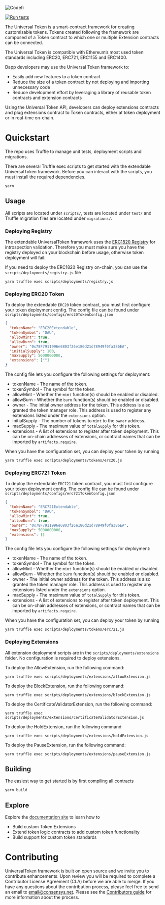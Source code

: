 ![Codefi](images/CodefiBanner.png)

[![Run tests](https://github.com/ConsenSys/va-platform-extendable-tokens-pkg/actions/workflows/pr.yml/badge.svg)](https://github.com/ConsenSys/va-platform-extendable-tokens-pkg/actions/workflows/pr.yml)

The Universal Token is a smart-contract framework for creating customisable tokens. Tokens created following the framework are composed of a Token contract to which one or multiple Extension contracts can be connected. 

The Universal Token is compatible with Ethereum’s most used token standards including ERC20, ERC721, ERC1155 and ERC1400.  

Dapp developers may use the Universal Token framework to:
- Easily add new features to a token contract
- Reduce the size of a token contract by not deploying and importing unnecessary code
- Reduce development effort by leveraging a library of reusable token contracts and extension contracts

Using the Universal Token API, developers can deploy extensions contracts and plug extensions contract to Token contracts, either at token deployment or in real-time on-chain.

# Quickstart

The repo uses Truffle to manage unit tests, deployment scripts and migrations. 

There are several Truffle exec scripts to get started with the extendable UniversalToken framework. Before you can interact with the scripts, you must install the required dependencies.

```shell
yarn
```

## Usage

All scripts are located under `scripts/`, tests are located under `test/` and Truffle migration files are located under `migrations/`.

### Deploying Registry

The extendable UniversalToken framework uses the [ERC1820 Registry](https://eips.ethereum.org/EIPS/eip-1820) for introspection validation. Therefore you must make sure you have the registry deployed on your blockchain before usage, otherwise token deployment will fail.

If you need to deploy the ERC1820 Registry on-chain, you can use the `scripts/deployments/registry.js` file

```shell
yarn truffle exec scripts/deployments/registry.js
```


### Deploying ERC20 Token

To deploy the extendable `ERC20` token contract, you must first configure your token deployment config. The config file can be found under `scripts/deployments/configs/erc20TokenConfig.json`

```json
{
  "tokenName": "ERC20Extendable",
  "tokenSymbol": "DAU",
  "allowMint": true,
  "allowBurn": true,
  "owner": "0x78F7911996e6803f26e180d21d78949f0fa386EA",
  "initialSupply": 100,
  "maxSupply": 5000000000,
  "extensions": [""]
}

```

The config file lets you configure the following settings for deployment:

* tokenName - The name of the token.
* tokenSymbol - The symbol for the token.
* allowMint - Whether the `mint` function(s) should be enabled or disabled.
* allowBurn - Whether the `burn` function(s) should be enabled or disabled.
* owner - The initial owner address for the token. This address is also granted the token manager role. This address is used to register any extensions listed under the `extensions` option.
* initialSupply - The number of tokens to `mint` to the `owner` address.
* maxSupply - The maximum value of `totalSupply` for this token.
* extensions - A list of extensions to register after token deployment. This can be on-chain addresses of extensions, or contract names that can be imported by `artifacts.require`.

When you have the configuration set, you can deploy your token by running

```shell
yarn truffle exec scripts/deployments/tokens/erc20.js
```

### Deploying ERC721 Token

To deploy the extendable `ERC721` token contract, you must first configure your token deployment config. The config file can be found under `scripts/deployments/configs/erc721TokenConfig.json`

```json
{
  "tokenName": "ERC721Extendable",
  "tokenSymbol": "DAU",
  "allowMint": true,
  "allowBurn": true,
  "owner": "0x78F7911996e6803f26e180d21d78949f0fa386EA",
  "maxSupply": 5000000000,
  "extensions": []
}

```

The config file lets you configure the following settings for deployment:

* tokenName - The name of the token.
* tokenSymbol - The symbol for the token.
* allowMint - Whether the `mint` function(s) should be enabled or disabled.
* allowBurn - Whether the `burn` function(s) should be enabled or disabled.
* owner - The initial owner address for the token. This address is also granted the token manager role. This address is used to register any extensions listed under the `extensions` option.
* maxSupply - The maximum value of `totalSupply` for this token.
* extensions - A list of extensions to register after token deployment. This can be on-chain addresses of extensions, or contract names that can be imported by `artifacts.require`.

When you have the configuration set, you can deploy your token by running

```shell
yarn truffle exec scripts/deployments/tokens/erc721.js
```

### Deploying Extensions

All extension deployment scripts are in the `scripts/deployments/extensions` folder. No configuration is required to deploy extensions. 

To deploy the AllowExtension, run the following command:

```shell
yarn truffle exec scripts/deployments/extensions/allowExtension.js
```

To deploy the BlockExtension, run the following command:

```shell
yarn truffle exec scripts/deployments/extensions/blockExtension.js
```

To deploy the CertificateValidatorExtension, run the following command:

```shell
yarn truffle exec scripts/deployments/extensions/certificateValidatorExtension.js
```

To deploy the HoldExtension, run the following command:

```shell
yarn truffle exec scripts/deployments/extensions/holdExtension.js
```

To deploy the PauseExtension, run the following command:

```shell
yarn truffle exec scripts/deployments/extensions/pauseExtension.js
```

## Building

The easiest way to get started is by first compiling all contracts 

```shell
yarn build
```

## Explore

Explore the [documentation site](#) to learn how to

* Build custom Token Extensions
* Extend token logic contracts to add custom token functionality
* Build support for custom token standards

# Contributing

UniversalToken framework is built on open source and we invite you to contribute enhancements. Upon review you will be required to complete a Contributor License Agreement (CLA) before we are able to merge. If you have any questions about the contribution process, please feel free to send an email to [email@consensys.net](mailto:email@consensys.net). Please see the [Contributors guide](.github/CONTRIBUTING.md) for more information about the process.